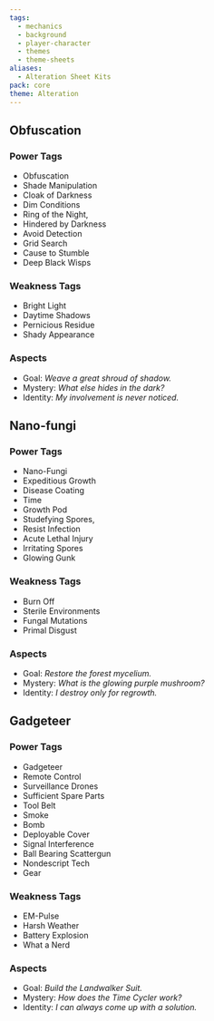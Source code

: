 ```yaml
---
tags:
  - mechanics
  - background
  - player-character
  - themes
  - theme-sheets
aliases:
  - Alteration Sheet Kits
pack: core
theme: Alteration
---
```



## Obfuscation
### Power Tags
- Obfuscation
- Shade Manipulation
- Cloak of Darkness
- Dim Conditions
- Ring of the Night,
- Hindered by Darkness
- Avoid Detection
- Grid Search
- Cause to Stumble
- Deep Black Wisps

### Weakness Tags
- Bright Light
- Daytime Shadows
- Pernicious Residue
- Shady Appearance

### Aspects
- Goal: *Weave a great shroud of shadow.*
- Mystery: *What else hides in the dark?*
- Identity: *My involvement is never noticed.*

## Nano-fungi
### Power Tags
- Nano-Fungi
- Expeditious Growth
- Disease Coating
- Time
- Growth Pod
- Studefying Spores,
- Resist Infection
- Acute Lethal Injury
- Irritating Spores
- Glowing Gunk

### Weakness Tags
- Burn Off
- Sterile Environments
- Fungal Mutations
- Primal Disgust

### Aspects
- Goal: *Restore the forest mycelium.*
- Mystery: *What is the glowing purple mushroom?*
- Identity: *I destroy only for regrowth.*

## Gadgeteer
### Power Tags
- Gadgeteer
- Remote Control
- Surveillance Drones
- Sufficient Spare Parts
- Tool Belt
- Smoke
- Bomb
- Deployable Cover
- Signal Interference
- Ball Bearing Scattergun
- Nondescript Tech
- Gear

### Weakness Tags
- EM-Pulse
- Harsh Weather
- Battery Explosion
- What a Nerd

### Aspects
- Goal: *Build the Landwalker Suit.*
- Mystery: *How does the Time Cycler work?*
- Identity: *I can always come up with a solution.*
